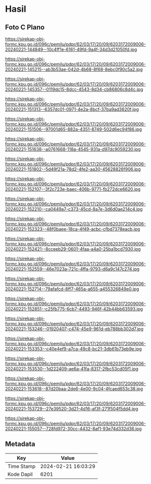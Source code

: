 # Hasil

## Foto C Plano

https://sirekap-obj-formc.kpu.go.id/096c/pemilu/pdpr/62/03/17/20/09/6203172009006-20240221-144849--10c4ff1e-6161-49fd-9a4f-34d3d21050fd.jpg

https://sirekap-obj-formc.kpu.go.id/096c/pemilu/pdpr/62/03/17/20/09/6203172009006-20240221-145215--ab3b53ae-042d-4b68-8f68-8ebc0f90c5a2.jpg

https://sirekap-obj-formc.kpu.go.id/096c/pemilu/pdpr/62/03/17/20/09/6203172009006-20240221-145357--0119dc15-8dcc-4543-8d34-cb86806c8d4c.jpg

https://sirekap-obj-formc.kpu.go.id/096c/pemilu/pdpr/62/03/17/20/09/6203172009006-20240221-151313--6357dc01-0971-4e2a-8bcf-37ba9ad3620f.jpg

https://sirekap-obj-formc.kpu.go.id/096c/pemilu/pdpr/62/03/17/20/09/6203172009006-20240221-151506--97001d65-882a-4351-8749-502d6ec94f86.jpg

https://sirekap-obj-formc.kpu.go.id/096c/pemilu/pdpr/62/03/17/20/09/6203172009006-20240221-151638--a0761668-118a-4545-931a-d97dc9059230.jpg

https://sirekap-obj-formc.kpu.go.id/096c/pemilu/pdpr/62/03/17/20/09/6203172009006-20240221-151802--5d49f21a-78d2-4fe2-aa30-45628826f906.jpg

https://sirekap-obj-formc.kpu.go.id/096c/pemilu/pdpr/62/03/17/20/09/6203172009006-20240221-152107--3f2c723e-baec-406b-9771-fb272dce6620.jpg

https://sirekap-obj-formc.kpu.go.id/096c/pemilu/pdpr/62/03/17/20/09/6203172009006-20240221-152210--ca0449a7-c373-45cd-8a7e-3d6d0ae214c4.jpg

https://sirekap-obj-formc.kpu.go.id/096c/pemilu/pdpr/62/03/17/20/09/6203172009006-20240221-152323--48f0baee-18ca-4f49-acbc-cfbd7378eacb.jpg

https://sirekap-obj-formc.kpu.go.id/096c/pemilu/pdpr/62/03/17/20/09/6203172009006-20240221-152421--8cceeb29-0601-4faa-a4a0-25ba1bcd7930.jpg

https://sirekap-obj-formc.kpu.go.id/096c/pemilu/pdpr/62/03/17/20/09/6203172009006-20240221-152559--46e7023a-721c-4ffa-9793-d6a9c147c274.jpg

https://sirekap-obj-formc.kpu.go.id/096c/pemilu/pdpr/62/03/17/20/09/6203172009006-20240221-152714--79afafcd-8ff7-465a-a655-a455326849e0.jpg

https://sirekap-obj-formc.kpu.go.id/096c/pemilu/pdpr/62/03/17/20/09/6203172009006-20240221-152851--c25fb775-6cb7-4493-946f-42b44bb63593.jpg

https://sirekap-obj-formc.kpu.go.id/096c/pemilu/pdpr/62/03/17/20/09/6203172009006-20240221-153246--01920407-c474-45e9-961d-eb788bb302d7.jpg

https://sirekap-obj-formc.kpu.go.id/096c/pemilu/pdpr/62/03/17/20/09/6203172009006-20240221-153353--c40e4ef9-a7ca-49c8-bc21-3db61b73eb9e.jpg

https://sirekap-obj-formc.kpu.go.id/096c/pemilu/pdpr/62/03/17/20/09/6203172009006-20240221-153530--1d222409-ae6a-41fa-8317-2fbc53cd05f1.jpg

https://sirekap-obj-formc.kpu.go.id/096c/pemilu/pdpr/62/03/17/20/09/6203172009006-20240221-153618--87d20baa-2de6-4e00-9c04-4fcaed653c38.jpg

https://sirekap-obj-formc.kpu.go.id/096c/pemilu/pdpr/62/03/17/20/09/6203172009006-20240221-153729--27e39520-3d21-4d16-af3f-271f504f5dd4.jpg

https://sirekap-obj-formc.kpu.go.id/096c/pemilu/pdpr/62/03/17/20/09/6203172009006-20240221-155057--728fd972-30cc-4432-8af1-93e74d332d36.jpg


## Metadata

| Key        | Value               |
| ---------- | ------------------- |
| Time Stamp | 2024-02-21 16:03:29 |
| Kode Dapil | 6201                |



